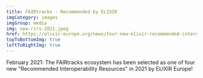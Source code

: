 ```yaml
---
title: FAIRtracks - Recommended by ELIXIR
imgCategory: images
imgGroup: media
img: new-rirs-2021.jpeg
href: https://elixir-europe.org/news/four-new-elixir-recommended-interoperability-resources'
topToBottomImg: true
leftToRightImg: true
---
```


February 2021: The FAIRtracks ecosystem has been selected as one of four new "Recommended
Interoperability Resources" in 2021 by ELIXIR Europe!
